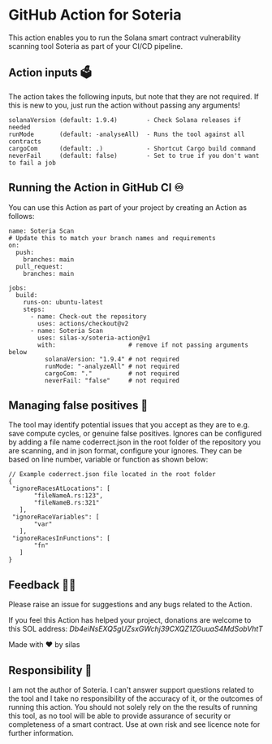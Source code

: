 # GitHub Action for Soteria
This action enables you to run the Solana smart contract vulnerability scanning tool Soteria as part of your CI/CD pipeline.

## Action inputs :ballot_box:
The action takes the following inputs, but note that they are not required. 
If this is new to you, just run the action without passing any arguments!
```
solanaVersion (default: 1.9.4)        - Check Solana releases if needed
runMode       (default: -analyseAll)  - Runs the tool against all contracts
cargoCom      (default: .)            - Shortcut Cargo build command
neverFail     (default: false)        - Set to true if you don't want to fail a job
```

## Running the Action in GitHub CI :infinity:
You can use this Action as part of your project by creating an Action as follows:
```
name: Soteria Scan
# Update this to match your branch names and requirements
on:
  push:
    branches: main
  pull_request:
    branches: main

jobs:
  build:
    runs-on: ubuntu-latest
    steps:
      - name: Check-out the repository
        uses: actions/checkout@v2
      - name: Soteria Scan
        uses: silas-x/soteria-action@v1
        with:                    # remove if not passing arguments below
          solanaVersion: "1.9.4" # not required
          runMode: "-analyzeAll" # not required
          cargoCom: "."          # not required
          neverFail: "false"     # not required
 ```
 
 ## Managing false positives :space_invader:
 The tool may identify potential issues that you accept as they are to e.g. save compute cycles, or genuine false positives.
 Ignores can be configured by adding a file name coderrect.json in the root folder of the repository you are scanning,
 and in json format, configure your ignores. They can be based on line number, variable or function as shown below:
 ```
 // Example coderrect.json file located in the root folder
 {
  "ignoreRacesAtLocations": [
        "fileNameA.rs:123",
        "fileNameB.rs:321"
    ],
  "ignoreRaceVariables": [
        "var"
    ],
  "ignoreRacesInFunctions": [
        "fn"
    ]
 }
 ```
 ## Feedback :fist_right::fist_left:
 Please raise an issue for suggestions and any bugs related to the Action.
 
 If you feel this Action has helped your project, donations are welcome to this SOL address: _Db4eiNsEXQ5gUZsxGWchj39CXQZ1ZGuuaS4MdSobVhtT_
 
 Made with :heart: by silas

 ## Responsibility :call_me_hand:
 I am not the author of Soteria. I can't answer support questions related to the tool and I take no responsibility of the accuracy of it, 
 or the outcomes of running this action. You should not solely rely on the the results of running this tool, as no tool will be able to
 provide assurance of security or completeness of a smart contract. Use at own risk and see licence note for further information.

